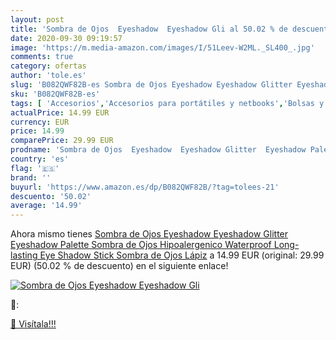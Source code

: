 ```yaml
---
layout: post
title: 'Sombra de Ojos  Eyeshadow  Eyeshadow Gli al 50.02 % de descuento'
date: 2020-09-30 09:19:57
image: 'https://m.media-amazon.com/images/I/51Leev-W2ML._SL400_.jpg'
comments: true
category: ofertas
author: 'tole.es'
slug: 'B082QWF82B-es Sombra de Ojos Eyeshadow Eyeshadow Glitter Eyeshadow...'
sku: 'B082QWF82B-es'
tags: [ 'Accesorios','Accesorios para portátiles y netbooks','Bolsas y fundas para portátiles y netbooks','Informática','Mochilas para portátiles y netbooks','lápiz', ]
actualPrice: 14.99 EUR
currency: EUR
price: 14.99
comparePrice: 29.99 EUR
prodname: 'Sombra de Ojos  Eyeshadow  Eyeshadow Glitter  Eyeshadow Palette  Sombra de Ojos Hipoalergenico Waterproof Long-lasting Eye Shadow Stick Sombra de Ojos Lápiz'
country: 'es'
flag: '🇪🇸'
brand: ''
buyurl: 'https://www.amazon.es/dp/B082QWF82B/?tag=tolees-21'
descuento: '50.02'
average: '14.99'
---
```


Ahora mismo tienes [Sombra de Ojos  Eyeshadow  Eyeshadow Glitter  Eyeshadow Palette  Sombra de Ojos Hipoalergenico Waterproof Long-lasting Eye Shadow Stick Sombra de Ojos Lápiz](https://www.amazon.es/dp/B082QWF82B/?tag=tolees-21) a 14.99 EUR (original: 29.99 EUR) (50.02 %  de descuento) en el siguiente enlace!

[![Sombra de Ojos  Eyeshadow  Eyeshadow Gli](https://m.media-amazon.com/images/I/51Leev-W2ML._SL400_.jpg)](https://www.amazon.es/dp/B082QWF82B/?tag=tolees-21)

🔎:


[🛒 Visítala!!!](https://www.amazon.es/dp/B082QWF82B/?tag=tolees-21)
